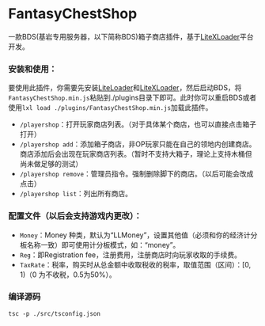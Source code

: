# FantasyChestShop
一款BDS(基岩专用服务器，以下简称BDS)箱子商店插件，基于[LiteXLoader](https://github.com/LiteLDev/LiteXLoader)平台开发。
### 安装和使用：
要使用此插件，你需要先安装[LiteLoader](https://www.minebbs.com/resources/liteloader.2059/)和[LiteXLoader](https://github.com/LiteLDev/LiteXLoader)，然后启动BDS，将`FantasyChestShop.min.js`粘贴到./plugins目录下即可。此时你可以重启BDS或者使用`lxl load ./plugins/FantasyChestShop.min.js`加载此插件。
- `/playershop`：打开玩家商店列表。（对于具体某个商店，也可以直接点击箱子打开）
- `/playershop add`：添加箱子商店，非OP玩家只能在自己的领地内创建商店。商店添加后会出现在玩家商店列表。（暂时不支持大箱子，理论上支持木桶但尚未做足够的测试）
- `/playershop remove`：管理员指令。强制删除脚下的商店。（以后可能会改成点击）
- `/playershop list`：列出所有商店。

### 配置文件（以后会支持游戏内更改）：
- `Money`：Money 种类，默认为“LLMoney”，设置其他值（必须和你的经济计分板名称一致）即可使用计分板模式，如：“money”。
- `Reg`：即Registration fee，注册费用，注册商店时向玩家收取的手续费。
- `TaxRate`：税率，购买时从总金额中收取税收的税率，取值范围（区间）：[0, 1)（0 为不收税，0.5为50%）。

### 编译源码
`tsc -p ./src/tsconfig.json`
